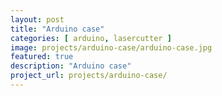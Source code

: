 ```yaml
---
layout: post
title: "Arduino case"
categories: [ arduino, lasercutter ]
image: projects/arduino-case/arduino-case.jpg
featured: true
description: "Arduino case"
project_url: projects/arduino-case/
---
```


